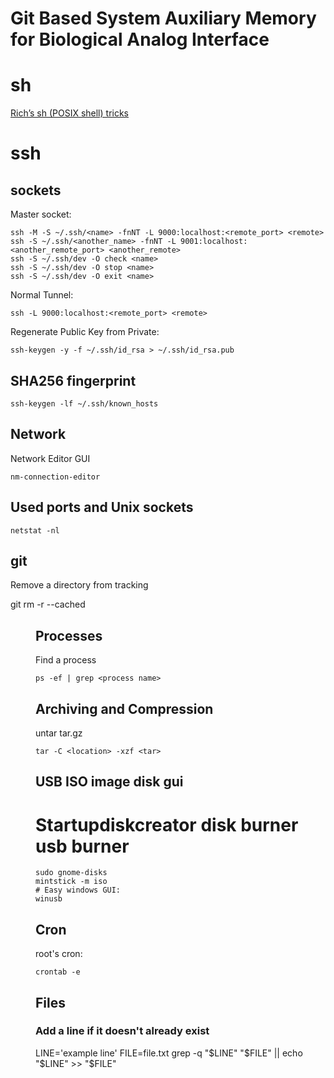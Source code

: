 # Git Based System Auxiliary Memory for Biological Analog Interface #

# sh #

[Rich’s sh (POSIX shell) tricks](http://www.etalabs.net/sh_tricks.html)

# ssh #
## sockets ##
Master socket:

    ssh -M -S ~/.ssh/<name> -fnNT -L 9000:localhost:<remote_port> <remote>
    ssh -S ~/.ssh/<another_name> -fnNT -L 9001:localhost:<another_remote_port> <another_remote>
    ssh -S ~/.ssh/dev -O check <name>
    ssh -S ~/.ssh/dev -O stop <name>
    ssh -S ~/.ssh/dev -O exit <name>

Normal Tunnel:

    ssh -L 9000:localhost:<remote_port> <remote>

Regenerate Public Key from Private:

    ssh-keygen -y -f ~/.ssh/id_rsa > ~/.ssh/id_rsa.pub

## SHA256 fingerprint ##

    ssh-keygen -lf ~/.ssh/known_hosts

## Network ##
Network Editor GUI

    nm-connection-editor

## Used ports and Unix sockets ##

    netstat -nl

## git ##

Remove a directory from tracking

   git rm -r --cached <dir>


## Processes ##
Find a process

    ps -ef | grep <process name>


## Archiving and Compression ##

untar tar.gz

    tar -C <location> -xzf <tar>

## USB ISO image disk gui ##
# Startupdiskcreator disk burner usb burner

    sudo gnome-disks
    mintstick -m iso
    # Easy windows GUI:
    winusb

## Cron ##
root's cron:

    crontab -e


## Files ##
### Add a line if it doesn't already exist ###
LINE='example line'
FILE=file.txt
grep -q "$LINE" "$FILE" || echo "$LINE" >> "$FILE"
